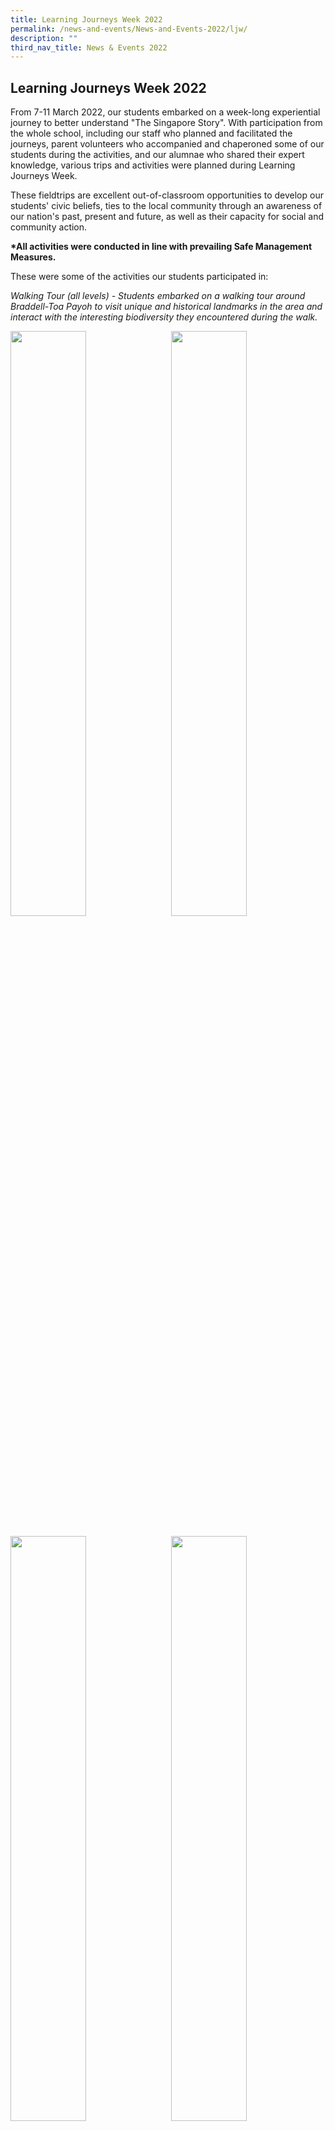 ```yaml
---
title: Learning Journeys Week 2022
permalink: /news-and-events/News-and-Events-2022/ljw/
description: ""
third_nav_title: News & Events 2022
---
```

## Learning Journeys Week 2022

From 7-11 March 2022, our students embarked on a week-long experiential journey to better understand "The Singapore Story". With participation from the whole school, including our staff who planned and facilitated the journeys, parent volunteers who accompanied and chaperoned some of our students during the activities, and our alumnae who shared their expert knowledge, various trips and activities were planned during Learning Journeys Week.  
  
These fieldtrips are excellent out-of-classroom opportunities to develop our students' civic beliefs, ties to the local community through an awareness of our nation's past, present and future, as well as their capacity for social and community action.  

**\*All activities were conducted in line with prevailing Safe Management Measures.**  

These were some of the activities our students participated in:  
  
_Walking Tour (all levels) - Students embarked on a walking tour around Braddell-Toa Payoh to visit unique and historical landmarks in the area and interact with the interesting biodiversity they encountered during the walk._

<img src="/images/learning1.jpeg" style="width:49%" align=left>
<img src="/images/learning2.jpeg" style="width:49%" align=right>
<br clear="left"><br>

<img src="/images/learning3.jpeg" style="width:49%" align=left>
<img src="/images/learning4.jpeg" style="width:49%" align=right>
<br clear="left"><br>

<img src="/images/learning5.jpeg" style="width:49%" align=left>
<img src="/images/learning6.jpeg" style="width:49%" align=right>
<br clear="left"><br>

_Singapore's Water Story (Year 1) - At Bishan-AMK Park, our Year 1 students spent their morning exploring different parts of the park to learn how it contributes to Singapore's efforts to achieve self-sufficiency in her water resources. Nestled in the heartlands, the park also serves as an important community space for social bonding and is a picturesque space for many to jog or play sports at!_

<img src="/images/learning7.jpg" style="width:49%" align=left>
<img src="/images/learning8.jpg" style="width:49%" align=right>
<br clear="left"><br>

<img src="/images/learning9.jpg" style="width:49%" align=left>
<img src="/images/learning10.jpg" style="width:49%" align=right>
<br clear="left"><br>

<img src="/images/learning11.jpg" style="width:49%" align=left>
<img src="/images/learning12.jpg" style="width:49%" align=right>
<br clear="left"><br>

_Heritage Trails at Fort Canning (Year 1) - Fort Canning (Bukit Larangan) is a significant site in Singapore's history. Along the trail, our girls conducted a mini historical investigation to uncover more about Singapore's past and over 700 years of heritage._

<img src="/images/learning13.jpg" style="width:49%" align=left>
<img src="/images/learning14.jpg" style="width:49%" align=right>
<br clear="left"><br>

<img src="/images/learning15.jpg" style="width:49%" align=left>
<img src="/images/learning16.jpg" style="width:49%" align=right>
<br clear="left"><br>

_Farm in the City (Year 1) - Our Year 1s visited the Kok Fah Technology Farm, where they got a closer look at how the urban farm incorporates advanced agricultural systems and technologies into its operations. They also had a chance to tour the Greenhouse and the Farmer's Market, where freshly harvested local produce were sold._

<img src="/images/learning17.jpg" style="width:49%" align=left>
<img src="/images/learning18.jpg" style="width:49%" align=right>
<br clear="left"><br>

<img src="/images/learning19.jpg" style="width:49%" align=left>
<img src="/images/learning20.jpg" style="width:49%" align=right>
<br clear="left"><br>

<img src="/images/learning21.jpg" style="width:49%" align=left>
<img src="/images/learning22.jpg" style="width:49%" align=right>
<br clear="left"><br>

_Exploring Values-in-Action (Year 1) - Students got to serve various beneficiaries and gain a better understanding of other vulnerable groups through this Service Learning/Values-in-Action experience, where they were hard at work cleaning homes of elderly residents and care centres, while interacting with the beneficiaries. They also participated in a school clean-up activity to better support our elderly cleaners and estate crew's work. This was an opportunity for students to put into practice social responsibility in maintaining a conducive school environment, while taking ownership of their respective classrooms._

<img src="/images/learning23.jpg" style="width:49%" align=left>
<img src="/images/learning24.jpg" style="width:49%" align=right>
<br clear="left"><br>

<img src="/images/learning25.jpg" style="width:49%" align=left>
<img src="/images/learning26.jpg" style="width:49%" align=right>
<br clear="left"><br>

<img src="/images/learning27.jpg" style="width:49%" align=left>
<img src="/images/learning28.jpg" style="width:49%" align=right>
<br clear="left"><br>

For the Year 2s, they embarked on the Regional Immersion and Community Exploration (RICE) Programme, a signature programme for the level that takes place during LJ Week. In its original form, RICE involved an overnight immersion experience in Johor, Malaysia, where students participate in interactive and cultural activities with the locals. Since 2021, due to the COVID-19 situation, RICE activities were conducted in Singapore. Whether it is held overseas or locally, RICE is carefully and meaningfully designed for students to have rich and interactive learning experiences, and they record and reflect on their shared experiences in a journal.  
  
_National Museum (Year 2) - Students visited the National Museum to learn how to make connections between the different groups of people in Singapore's history. They also gained sociocultural intelligence, which will aid them in navigating a highly diverse world in the future._

<img src="/images/learning29.jpg" style="width:49%" align=left>
<img src="/images/learning30.jpg" style="width:49%" align=right>
<br clear="left"><br>

<img src="/images/learning31.jpg" style="width:49%" align=left>
<img src="/images/learning32.jpg" style="width:49%" align=right>
<br clear="left"><br>

<img src="/images/learning33.jpg" style="width:49%" align=left>
<img src="/images/learning34.jpg" style="width:49%" align=right>
<br clear="left"><br>

_Malaysian Traditions and Culture (Year 2) - Our students learned more about Malaysian traditions and kampung life by conversing with Malaysian tour guides. They also learned a Malaysian traditional craft! It was a fun-filled session where Malaysian traditions and kampung life were brought to life._

<img src="/images/learning35.jpg" style="width:49%" align=left>
<img src="/images/learning36.jpg" style="width:49%" align=right>
<br clear="left"><br>

<img src="/images/learning37.jpg" style="width:49%" align=left>
<img src="/images/learning38.jpg" style="width:49%" align=right>
<br clear="left"><br>